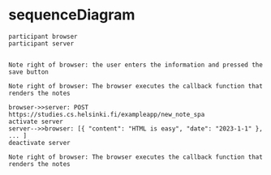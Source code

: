 # sequenceDiagram

    participant browser
    participant server


    Note right of browser: the user enters the information and pressed the save button  

    Note right of browser: The browser executes the callback function that renders the notes  

    browser->>server: POST https://studies.cs.helsinki.fi/exampleapp/new_note_spa  
    activate server  
    server-->>browser: [{ "content": "HTML is easy", "date": "2023-1-1" }, ... ]  
    deactivate server  

    Note right of browser: The browser executes the callback function that renders the notes  
